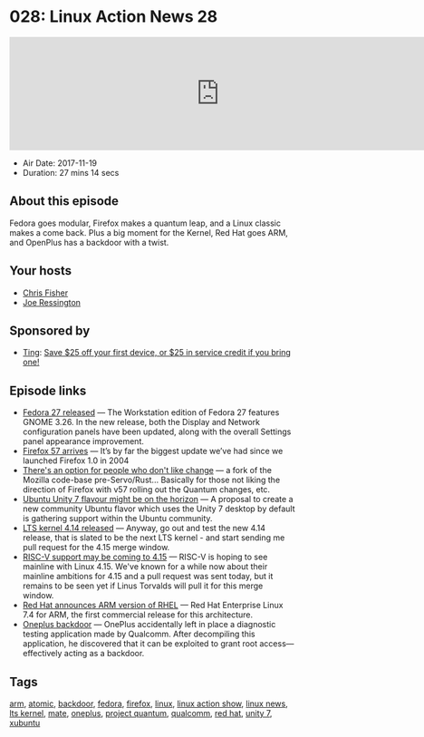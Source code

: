 # 028: Linux Action News 28

<iframe src="https://player.fireside.fm/v2/DAcK9LdX+WIFzCP6H?theme=dark" width="740" height="200" frameborder="0" scrolling="no"></iframe>

* Air Date: 2017-11-19
* Duration: 27 mins 14 secs

## About this episode

Fedora goes modular, Firefox makes a quantum leap, and a Linux classic makes a come back. Plus a big moment for the Kernel, Red Hat goes ARM, and OpenPlus has a backdoor with a twist.

## Your hosts
* [Chris Fisher](https://linuxactionnews.com/hosts/chris)
* [Joe Ressington](https://linuxactionnews.com/hosts/joe)

## Sponsored by

  * [Ting](https://linux.ting.com): [Save $25 off your first device, or $25 in service credit if you bring one!](https://linux.ting.com)



## Episode links

  * [Fedora 27 released](https://fedoramagazine.org/announcing-fedora-27/ "Fedora 27 released") — The Workstation edition of Fedora 27 features GNOME 3.26. In the new release, both the Display and Network configuration panels have been updated, along with the overall Settings panel appearance improvement.
  * [Firefox 57 arrives](https://blog.mozilla.org/blog/2017/11/14/introducing-firefox-quantum/ "Firefox 57 arrives") — It’s by far the biggest update we’ve had since we launched Firefox 1.0 in 2004
  * [There's an option for people who don't like change](https://www.phoronix.com/scan.php?page=news_item&px=Basilisk-Web-Browser "There's an option for people who don't like change") — a fork of the Mozilla code-base pre-Servo/Rust... Basically for those not liking the direction of Firefox with v57 rolling out the Quantum changes, etc. 
  * [Ubuntu Unity 7 flavour might be on the horizon](http://www.omgubuntu.co.uk/2017/11/ubuntu-unity-remix "Ubuntu Unity 7 flavour might be on the horizon") — A proposal to create a new community Ubuntu flavor which uses the Unity 7 desktop by default is gathering support within the Ubuntu community.
  * [LTS kernel 4.14 released](https://lkml.org/lkml/2017/11/12/123 "LTS kernel 4.14 released") — Anyway, go out and test the new 4.14 release, that is slated to be the next LTS kernel - and start sending me pull request for the 4.15 merge window. 
  * [RISC-V support may be coming to 4.15](https://www.phoronix.com/scan.php?page=news_item&px=Linux-4.15-RISC-V-OpenRISC "RISC-V support may be coming to 4.15") — RISC-V is hoping to see mainline with Linux 4.15. We've known for a while now about their mainline ambitions for 4.15 and a pull request was sent today, but it remains to be seen yet if Linus Torvalds will pull it for this merge window. 
  * [Red Hat announces ARM version of RHEL](https://www.redhat.com/en/blog/red-hat-introduces-arm-server-support-red-hat-enterprise-linux "Red Hat announces ARM version of RHEL") — Red Hat Enterprise Linux 7.4 for ARM, the first commercial release for this architecture.
  * [Oneplus backdoor](https://www.xda-developers.com/oneplus-root-access-backdoor/ "Oneplus backdoor") — OnePlus accidentally left in place a diagnostic testing application made by Qualcomm. After decompiling this application, he discovered that it can be exploited to grant root access—effectively acting as a backdoor. 



## Tags

[arm](https://linuxactionnews.com/tags/arm), [atomic](https://linuxactionnews.com/tags/atomic), [backdoor](https://linuxactionnews.com/tags/backdoor), [fedora](https://linuxactionnews.com/tags/fedora), [firefox](https://linuxactionnews.com/tags/firefox), [linux](https://linuxactionnews.com/tags/linux), [linux action show](https://linuxactionnews.com/tags/linux%20action%20show), [linux news](https://linuxactionnews.com/tags/linux%20news), [lts kernel](https://linuxactionnews.com/tags/lts%20kernel), [mate](https://linuxactionnews.com/tags/mate), [oneplus](https://linuxactionnews.com/tags/oneplus), [project quantum](https://linuxactionnews.com/tags/project%20quantum), [qualcomm](https://linuxactionnews.com/tags/qualcomm), [red hat](https://linuxactionnews.com/tags/red%20hat), [unity 7](https://linuxactionnews.com/tags/unity%207), [xubuntu](https://linuxactionnews.com/tags/xubuntu)